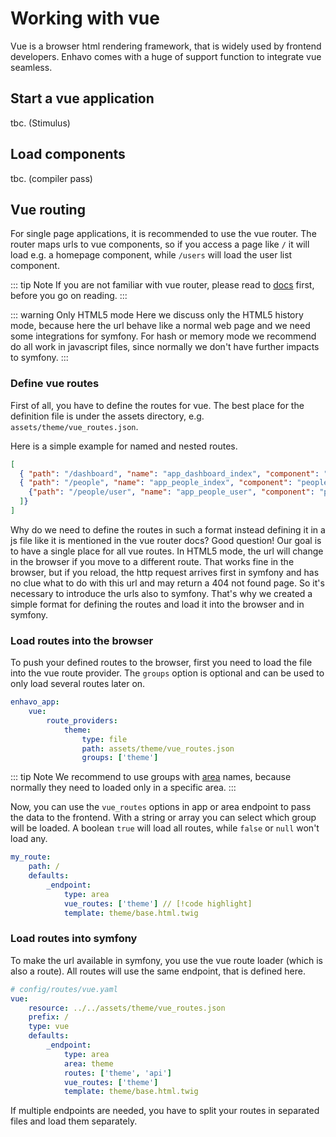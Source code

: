 # Working with vue

Vue is a browser html rendering framework, that is widely used by frontend developers. Enhavo comes with a huge
of support function to integrate vue seamless. 


## Start a vue application

tbc. (Stimulus)


## Load components

tbc. (compiler pass)

## Vue routing

For single page applications, it is recommended to use the vue router. The router maps urls to vue components, so if you
access a page like `/` it will load e.g. a homepage component, while `/users` will load the user list component.

::: tip Note
If you are not familiar with vue router, please read to [docs](https://router.vuejs.org/) first, before you go on reading. 
:::

::: warning Only HTML5 mode
Here we discuss only the HTML5 history mode, because here the url behave like a normal web page and we need some
integrations for symfony. For hash or memory mode we recommend do all work in javascript files, 
since normally we don't have further impacts to symfony.
:::

### Define vue routes

First of all, you have to define the routes for vue. The best place for the definition file 
is under the assets directory, e.g. `assets/theme/vue_routes.json`.

Here is a simple example for named and nested routes.

```json
[
  { "path": "/dashboard", "name": "app_dashboard_index", "component": "dashboard-index" },
  { "path": "/people", "name": "app_people_index", "component": "people-index", "children": [
    {"path": "/people/user", "name": "app_people_user", "component": "people-user-index"}
  ]}
]
```

Why do we need to define the routes in such a format instead defining it in a js file like it is mentioned in the 
vue router docs? Good question! Our goal is to have a single place for all vue routes. In HTML5 mode, the url
will change in the browser if you move to a different route. That works fine in the browser, but if you reload,
the http request arrives first in symfony and has no clue what to do with this url and may return a 404 not
found page. So it's necessary to introduce the urls also to symfony. That's why we created a simple format
for defining the routes and load it into the browser and in symfony.


### Load routes into the browser

To push your defined routes to the browser, first you need to load the file into the vue route provider. The `groups` 
option is optional and can be used to only load several routes later on.

```yaml
enhavo_app:
    vue:
        route_providers:
            theme:
                type: file
                path: assets/theme/vue_routes.json
                groups: ['theme']
```

::: tip Note
We recommend to use groups with [area](/book/general/area.md) names, because normally they need to loaded only in a specific area.
:::

Now, you can use the `vue_routes` options in app or area endpoint to pass the data to the frontend. With a string or array
you can select which group will be loaded. A boolean `true` will load all routes, while `false` or `null` won't load any.

```yaml
my_route:
    path: /
    defaults:
        _endpoint:
            type: area
            vue_routes: ['theme'] // [!code highlight]
            template: theme/base.html.twig
```


### Load routes into symfony

To make the url available in symfony, you use the vue route loader (which is also a route). All routes will use the same endpoint, that is defined
here.

```yaml
# config/routes/vue.yaml
vue:
    resource: ../../assets/theme/vue_routes.json
    prefix: /
    type: vue
    defaults:
        _endpoint:
            type: area
            area: theme
            routes: ['theme', 'api']
            vue_routes: ['theme']
            template: theme/base.html.twig

```

If multiple endpoints are needed, you have to split your routes in separated files and load them separately.


